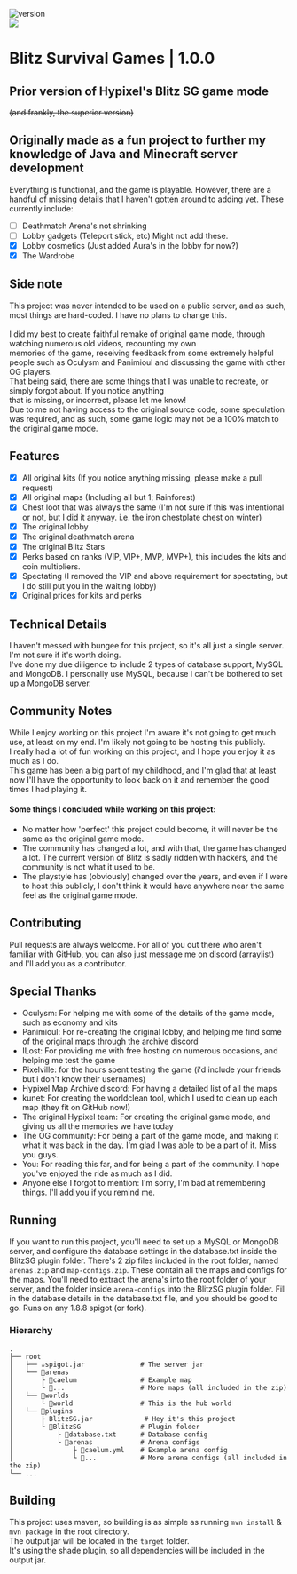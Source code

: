 ![version](https://img.shields.io/badge/version-1.0.0-blue)
<br><a href="https://github.com/badges/HardstylesDev/BlitzSG/contributors" alt="Contributors"><img src="https://img.shields.io/github/contributors/HardstylesDev/BlitzSG" /></a>

# Blitz Survival Games | 1.0.0

## Prior version of Hypixel's Blitz SG game mode

~~(and frankly, the superior version)~~

## Originally made as a fun project to further my knowledge of Java and Minecraft server development

Everything is functional, and the game is playable. However, there are a handful of missing details that I haven't
gotten around to adding yet.
These currently include:

- [ ] Deathmatch Arena's not shrinking
- [ ] Lobby gadgets (Teleport stick, etc) Might not add these.
- [x] Lobby cosmetics (Just added Aura's in the lobby for now?)
- [x] The Wardrobe

## Side note

This project was never intended to be used on a public server, and as such, most things are hard-coded. I have no plans
to change this.
<br>
<br>I did my best to create faithful remake of original game mode, through watching numerous old videos, recounting my
own
<br>memories of the game, receiving feedback from some extremely helpful people such as Oculysm and Panimioul and
discussing the game with other OG players.
<br>That being said, there are some things that I was unable to recreate, or simply forgot about. If you notice anything
<br>that is missing, or incorrect, please let me know!
<br>Due to me not having access to the original source code, some speculation was required, and as such, some game logic
may not be a 100% match to the original game mode.

## Features

- [x] All original kits (If you notice anything missing, please make a pull request)
- [x] All original maps (Including all but 1; Rainforest)
- [x] Chest loot that was always the same (I'm not sure if this was intentional or not, but I did it anyway. i.e. the
  iron chestplate chest on winter)
- [x] The original lobby
- [x] The original deathmatch arena
- [x] The original Blitz Stars
- [x] Perks based on ranks (VIP, VIP+, MVP, MVP+), this includes the kits and coin multipliers.
- [x] Spectating (I removed the VIP and above requirement for spectating, but I do still put you in the waiting lobby)
- [x] Original prices for kits and perks

## Technical Details

I haven't messed with bungee for this project, so it's all just a single server. I'm not sure if it's worth doing.
<br>I've done my due diligence to include 2 types of database support, MySQL and MongoDB. I personally use MySQL,
because I can't be bothered to set up a MongoDB server.

## Community Notes

While I enjoy working on this project I'm aware it's not going to get much use, at least on my end. I'm likely not going
to be hosting this publicly.
<br>
I really had a lot of fun working on this project, and I hope you enjoy it as much as I do.
<br>
This game has been a big part of my childhood, and I'm glad that at least now I'll have the opportunity to look back on
it and remember the good times I had playing it.
<br>

#### Some things I concluded while working on this project:

- No matter how 'perfect' this project could become, it will never be the same as the original game mode.
- The community has changed a lot, and with that, the game has changed a lot. The current version of Blitz is sadly
  ridden with hackers, and the community is not what it used to be.
- The playstyle has (obviously) changed over the years, and even if I were to host this publicly, I don't think it would
  have anywhere near the same feel as the original game mode.
  <br>

## Contributing

Pull requests are always welcome. For all of you out there who aren't familiar with GitHub, you can also just message me
on discord (arraylist) and I'll add you as a contributor.

## Special Thanks

- Oculysm: For helping me with some of the details of the game mode, such as economy and kits
- Panimioul: For re-creating the original lobby, and helping me find some of the original maps through the archive
  discord
- ILost: For providing me with free hosting on numerous occasions, and helping me test the game
- Pixelville: for the hours spent testing the game (i'd include your friends but i don't know their usernames)
- Hypixel Map Archive discord: For having a detailed list of all the maps
- kunet: For creating the worldclean tool, which I used to clean up each map (they fit on GitHub now!)
- The original Hypixel team: For creating the original game mode, and giving us all the memories we have today
- The OG community: For being a part of the game mode, and making it what it was back in the day. I'm glad I was able to
  be a part of it. Miss you guys.
- You: For reading this far, and for being a part of the community. I hope you've enjoyed the ride as much as I did.
- Anyone else I forgot to mention: I'm sorry, I'm bad at remembering things. I'll add you if you remind me.

## Running

If you want to run this project, you'll need to set up a MySQL or MongoDB server, and configure the database settings in
the database.txt inside the BlitzSG plugin folder.
There's 2 zip files included in the root folder, named `arenas.zip` and `map-configs.zip`. These contain all the maps
and configs for the maps. You'll need to extract the arena's into the root folder of your server, and the folder
inside `arena-configs` into the BlitzSG plugin folder.
Fill in the database details in the database.txt file, and you should be good to go. Runs on any 1.8.8 spigot (or fork).

### Hierarchy

    .
    ├── root                   
    │   ├── ☕spigot.jar              # The server jar     
    │   └── 📁arenas      
    │       ├ 📁caelum                # Example map
    │       └ 📁...                   # More maps (all included in the zip)
    │   └── 📁worlds      
    │       └ 📁world                 # This is the hub world     
    │   └── 📁plugins      
    │       ├ BlitzSG.jar             # Hey it's this project    
    │       └ 📁BlitzSG               # Plugin folder
    │           ├ 📄database.txt      # Database config
    │           └ 📁arenas            # Arena configs
    │               ├ 📁caelum.yml    # Example arena config
    │               └ 📁...           # More arena configs (all included in the zip)
    └── ...

## Building

This project uses maven, so building is as simple as running `mvn install` & `mvn package` in the root directory.
<br>
The output jar will be located in the `target` folder.
<br>
It's using the shade plugin, so all dependencies will be included in the output jar.
